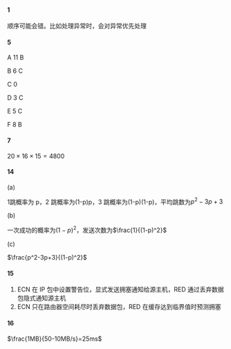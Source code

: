#### 1

顺序可能会错。比如处理异常时，会对异常优先处理

#### 5

A 11 B

B 6 C

C 0 

D 3 C

E 5 C

F 8 B

#### 7

$20\times 16\times15=4800$

#### 14

(a)

1跳概率为 p，2 跳概率为(1-p)p，3 跳概率为(1-p)(1-p)，平均跳数为$p^2-3p+3$

(b)

一次成功的概率为$(1-p)^2$，发送次数为$\frac{1}{(1-p)^2}$

(c)

$\frac{p^2-3p+3}{(1-p)^2}$

#### 15

1. ECN 在 IP 包中设置警告位，显式发送拥塞通知给源主机，RED 通过丢弃数据包隐式通知源主机
2. ECN 只在路由器空间耗尽时丢弃数据包，RED 在缓存达到临界值时预测拥塞

#### 16

$\frac{1MB}{50-10MB/s}=25ms$

